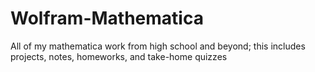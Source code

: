 # Wolfram-Mathematica

All of my mathematica work from high school and beyond; this includes projects, notes, homeworks, and take-home quizzes
